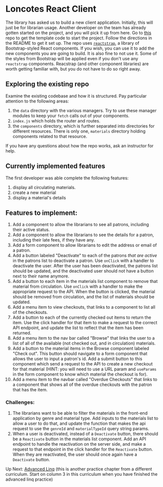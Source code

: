 # Loncotes React Client
The library has asked us to build a new client application. Initially, this will just be for librarian usage. Another developer on the team has already gotten started on the project, and you will pick it up from here. Go to [this](https://github.com/nashville-software-school/dotnet-loncotes-client) repo to get the template code to start the project. Follow the directions in the README to get it set up. The repo uses [`reactstrap`](https://reactstrap.github.io/?path=/story/home-installation--page), a library of Bootstrap-styled React components. If you wish, you can use it to add the new components you are going to build. It is also fine to not use it. Some of the styles from Bootstrap will be applied even if you don't use any `reactstrap` components. Reacstrap (and other component libraries) are worth getting familiar with, but you do not have to do so right away.  

## Exploring the existing repo
Examine the existing codebase and how it is structured. Pay particular attention to the following areas:
1. the `data` directory with the various managers. Try to use these manager modules to keep your `fetch` calls out of your components. 
1. `index.js` which holds the router and routes. 
1. the `components` directory, which is further separated into directories for different resources. There is only one, `materials` directory holding components related to that resource. 

If you have any questions about how the repo works, ask an instructor for help. 

## Currently implemented features
The first developer was able complete the following features:
1. display all circulating materials. 
1. create a new material
1. display a material's details

## Features to implement:
1. Add a component to allow the librarians to see all patrons, including their active status.  
1. Add a component to allow the librarians to see the details for a patron, including their late fees, if they have any. 
1. Add a form component to allow librarians to edit the address or email of a patron. 
1. Add a button labeled "Deactivate" to each of the patrons _that are active_ in the patrons list to deactivate a patron. Use `onClick` with a handler to deactivate the user. After the user has been deactivated, the patrons list should be updated, and the deactivated user should not have a button next to their name anymore.  
1. Add a button to each item in the materials list component to remove that material from circulation. Use `onClick` with a handler to make the appropriate request to the API. When the button is clicked, the material should be removed from circulation, and the list of materials should be updated. 
1. Add a menu item to view checkouts, that links to a component to list all of the checkouts. 
1. Add a button to each of the currently checked out items to return the item. Use the click handler for that item to make a request to the correct API endpoint, and update the list to reflect that the item has been returned.
1. Add a menu item to the nav bar called "Browse" that links the user to a list of all of the available (not checked out, and in circulation) materials.
1. Add a button to the material items in the Browse component labeled "Check out". This button should navigate to a form component that allows the user to input a patron's id. Add a submit button to this component which send a request to the API to create a new checkout for that material (HINT: you will need to use a URL param and `useParams` in the form component to know which material the checkout is for). 
1. Add a menu item to the navbar called "Overdue Checkouts" that links to a component that shows all of the overdue checkouts with the patron that has the item. 
 


### Challenges:
1. The librarians want to be able to filter the materials in the front-end application by genre and material type. Add inputs to the materials list to allow a user to do that, and update the function that makes the api request to use the `genreId` and `materialTypeId` query string params. 
1. When a user is deactivated, instead of a `Deactivate` button, there should be a `Reactivate` button in the materials list component. Add an API endpoint to handle the reactivation on the server side, and make a request to that endpoint in the click handler for the `Reactivate` button. When they are reactivated, the user should once again have a `Deactivate` button. 

Up Next: [Advanced Linq](https://github.com/nashville-software-school/bangazon-inc/blob/server-side-curriculum/book-1-orientation/chapters/LINQ_INTRO.md) (this is another practice chapter from a different curriculum. Start on column 3 in this curriculum when you have finished the advanced linq practice)